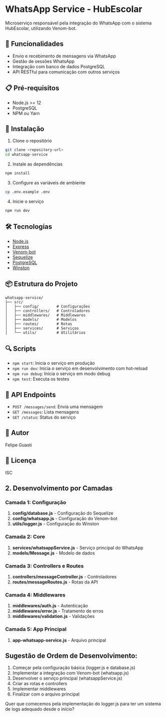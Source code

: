 # WhatsApp Service - HubEscolar

Microserviço responsável pela integração do WhatsApp com o sistema HubEscolar, utilizando Venom-bot.

## 🚀 Funcionalidades

- Envio e recebimento de mensagens via WhatsApp
- Gestão de sessões WhatsApp
- Integração com banco de dados PostgreSQL
- API RESTful para comunicação com outros serviços

## 📋 Pré-requisitos

- Node.js >= 12
- PostgreSQL
- NPM ou Yarn

## 🔧 Instalação

1. Clone o repositório
```bash
git clone <repository-url>
cd whatsapp-service
```

2. Instale as dependências
```bash
npm install
```

3. Configure as variáveis de ambiente
```bash
cp .env.example .env
```

4. Inicie o serviço
```bash
npm run dev
```

## 🛠️ Tecnologias

- [Node.js](https://nodejs.org/)
- [Express](https://expressjs.com/)
- [Venom-bot](https://github.com/orkestral/venom)
- [Sequelize](https://sequelize.org/)
- [PostgreSQL](https://www.postgresql.org/)
- [Winston](https://github.com/winstonjs/winston)

## 📦 Estrutura do Projeto

```
whatsapp-service/
├── src/
│   ├── config/        # Configurações
│   ├── controllers/   # Controladores
│   ├── middlewares/   # Middlewares
│   ├── models/        # Modelos
│   ├── routes/        # Rotas
│   ├── services/      # Serviços
│   └── utils/         # Utilitários
```

## 🔍 Scripts

- `npm start`: Inicia o serviço em produção
- `npm run dev`: Inicia o serviço em desenvolvimento com hot-reload
- `npm run debug`: Inicia o serviço em modo debug
- `npm test`: Executa os testes

## 📄 API Endpoints

- `POST /messages/send`: Envia uma mensagem
- `GET /messages`: Lista mensagens
- `GET /status`: Status do serviço

## 👥 Autor

Felipe Guasti

## 📝 Licença

ISC



## 2. Desenvolvimento por Camadas

### Camada 1: Configuração
1. **config/database.js** - Configuração do Sequelize
2. **config/whatsapp.js** - Configuração do Venom-bot
3. **utils/logger.js** - Configuração do Winston

### Camada 2: Core
1. **services/whatsappService.js** - Serviço principal do WhatsApp
2. **models/Message.js** - Modelo de dados

### Camada 3: Controllers e Routes
1. **controllers/messageController.js** - Controladores
2. **routes/messageRoutes.js** - Rotas da API

### Camada 4: Middlewares
1. **middlewares/auth.js** - Autenticação
2. **middlewares/error.js** - Tratamento de erros
3. **middlewares/validation.js** - Validações

### Camada 5: App Principal
1. **app-whatsapp-service.js** - Arquivo principal

## Sugestão de Ordem de Desenvolvimento:

1. Começar pela configuração básica (logger.js e database.js)
2. Implementar a integração com Venom-bot (whatsapp.js)
3. Desenvolver o serviço principal (whatsappService.js)
4. Criar as rotas e controllers
5. Implementar middlewares
6. Finalizar com o arquivo principal

Quer que comecemos pela implementação do logger.js para ter um sistema de logs adequado desde o início?